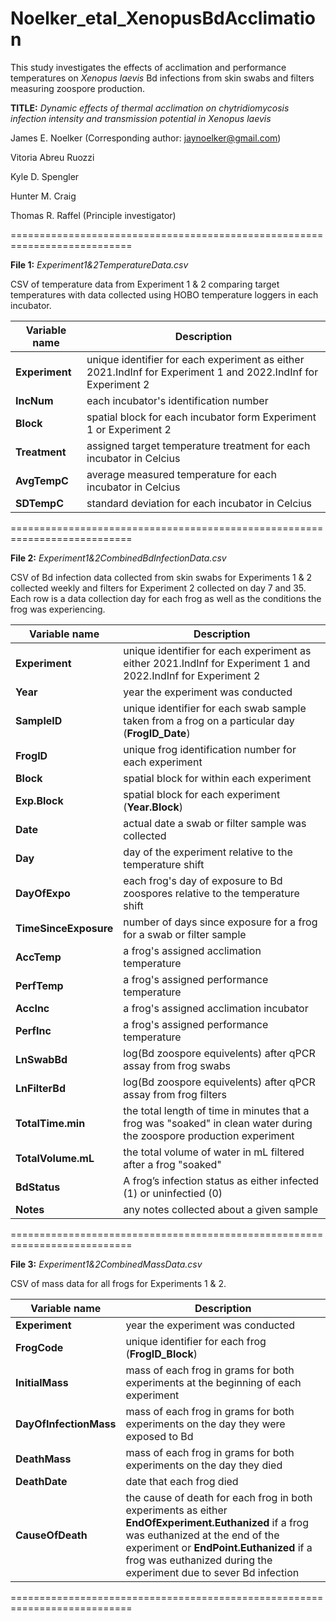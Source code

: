 # Noelker_etal_XenopusBdAcclimation
This study investigates the effects of acclimation and performance temperatures on _Xenopus laevis_ Bd infections from skin swabs and filters measuring zoospore production.

**TITLE:** _Dynamic effects of thermal acclimation on chytridiomycosis infection intensity and transmission potential in Xenopus laevis_

James E. Noelker (Corresponding author: jaynoelker@gmail.com)

Vitoria Abreu Ruozzi

Kyle D. Spengler

Hunter M. Craig

Thomas R. Raffel (Principle investigator)

===========================================================================

**File 1:** _Experiment1&2TemperatureData.csv_

CSV of temperature data from Experiment 1 & 2 comparing target temperatures with data collected using HOBO temperature loggers in each incubator.

| Variable name | Description |
| --- | --- |
| **Experiment** | unique identifier for each experiment as either 2021.IndInf for Experiment 1 and 2022.IndInf for Experiment 2 |
| **IncNum** | each incubator's identification number |
| **Block** | spatial block for each incubator form Experiment 1 or Experiment 2 |
| **Treatment** | assigned target temperature treatment for each incubator in Celcius |
| **AvgTempC** | average measured temperature for each incubator in Celcius |
| **SDTempC** | standard deviation for each incubator in Celcius |

===========================================================================

**File 2:** _Experiment1&2CombinedBdInfectionData.csv_

CSV of Bd infection data collected from skin swabs for Experiments 1 & 2 collected weekly and filters for Experiment 2 collected on day 7 and 35. Each row is a data collection day for each frog as well as the conditions the frog was experiencing.

| Variable name | Description |
| --- | --- |
| **Experiment** | unique identifier for each experiment as either 2021.IndInf for Experiment 1 and 2022.IndInf for Experiment 2 |
| **Year** | year the experiment was conducted |
| **SampleID** | unique identifier for each swab sample taken from a frog on a particular day (**FrogID_Date**) |
| **FrogID** | unique frog identification number for each experiment |
| **Block** | spatial block for within each experiment |
| **Exp.Block** | spatial block for each experiment (**Year.Block**) |
| **Date** | actual date a swab or filter sample was collected |
| **Day** | day of the experiment relative to the temperature shift |
| **DayOfExpo** | each frog's day of exposure to Bd zoospores relative to the temperature shift |
| **TimeSinceExposure** | number of days since exposure for a frog for a swab or filter sample |
| **AccTemp** | a frog's assigned acclimation temperature |
| **PerfTemp** | a frog's assigned performance temperature |
| **AccInc** | a frog's assigned acclimation incubator |
| **PerfInc** | a frog's assigned performance temperature |
| **LnSwabBd** | 	log(Bd zoospore equivelents) after qPCR assay from frog swabs |
| **LnFilterBd** | 	log(Bd zoospore equivelents) after qPCR assay from frog filters |
| **TotalTime.min** | the total length of time in minutes that a frog was "soaked" in clean water during the zoospore production experiment |
| **TotalVolume.mL** | the total volume of water in mL filtered after a frog "soaked" |
| **BdStatus** | A frog’s infection status as either infected (1) or uninfectied (0) |
| **Notes** | any notes collected about a given sample |

===========================================================================

**File 3:** _Experiment1&2CombinedMassData.csv_

CSV of mass data for all frogs for Experiments 1 & 2.

| Variable name | Description |
| --- | --- |
| **Experiment** | year the experiment was conducted |
| **FrogCode** | unique identifier for each frog (**FrogID_Block**) |
| **InitialMass** | mass of each frog in grams for both experiments at the beginning of each experiment |
| **DayOfInfectionMass** | mass of each frog in grams for both experiments on the day they were exposed to Bd |
| **DeathMass** | mass of each frog in grams for both experiments on the day they died |
| **DeathDate** | date that each frog died |
| **CauseOfDeath** | the cause of death for each frog in both experiments as either **EndOfExperiment.Euthanized** if a frog was euthanized at the end of the experiment or **EndPoint.Euthanized** if a frog was euthanized during the experiment due to sever Bd infection |

===========================================================================
